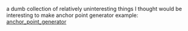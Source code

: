 a dumb collection of relatively uninteresting things I thought would be interesting to make
anchor point generator example: [anchor_point_generator](https://thesomething.uk/anchor_point_generator)
